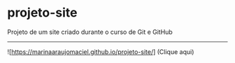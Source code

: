 # projeto-site
 Projeto de um site criado durante o curso de Git e GitHub

 ---
 ![https://marinaaraujomaciel.github.io/projeto-site/] (Clique aqui)
